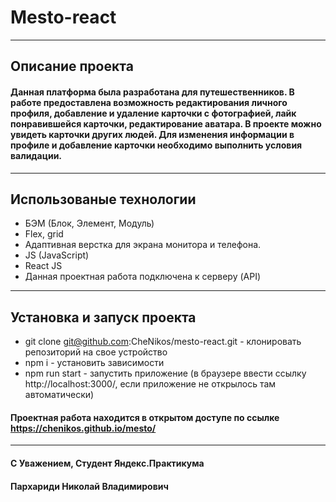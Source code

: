 # Mesto-react
___
## Описание проекта

#### Данная платформа была разработана для путешественников. В работе предоставлена возможность редактирования личного профиля, добавление и удаление карточки с фотографией, лайк понравившейся карточки, редактирование аватара. В проекте можно увидеть карточки других людей. Для изменения информации в профиле и добавление карточки необходимо выполнить условия валидации. 
___
## Использованые технологии

- БЭМ (Блок, Элемент, Модуль)
- Flex, grid 
- Адаптивная верстка для экрана монитора и телефона.
- JS (JavaScript)
- React JS
- Данная проектная работа подключена к серверу (API)
___

## Установка и запуск проекта

- git clone git@github.com:CheNikos/mesto-react.git - клонировать репозиторий на свое устройство
- npm i - установить зависимости
- npm run start - запустить приложение (в браузере ввести ссылку http://localhost:3000/, если приложение не открылось там автоматически)

#### Проектная работа находится в открытом доступе по ссылке https://chenikos.github.io/mesto/
___
#### С Уважением, Студент Яндекс.Практикума
#### Пархариди Николай Владимирович